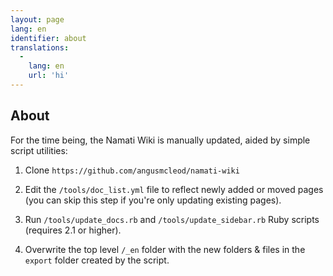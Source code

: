 ```yaml
---
layout: page
lang: en
identifier: about
translations:
  -
    lang: en
    url: 'hi'
---
```


## About

For the time being, the Namati Wiki is manually updated, aided by simple script utilities:

1.  Clone `https://github.com/angusmcleod/namati-wiki`

2.  Edit the `/tools/doc_list.yml` file to reflect newly added or moved pages (you can skip this step if you're only updating existing pages).

3.  Run `/tools/update_docs.rb` and `/tools/update_sidebar.rb` Ruby scripts (requires 2.1 or higher).

4.  Overwrite the top level `/_en` folder with the new folders & files in the `export` folder created by the script.
